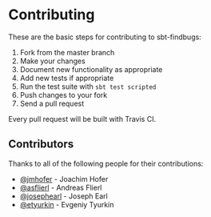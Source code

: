 # Contributing

These are the basic steps for contributing to sbt-findbugs:

1. Fork from the master branch
2. Make your changes
3. Document new functionality as appropriate
4. Add new tests if appropriate
5. Run the test suite with `sbt test scripted`
6. Push changes to your fork
7. Send a pull request

Every pull request will be built with Travis CI.

## Contributors

Thanks to all of the following people for their contributions:

* [@jmhofer](https://github.com/jmhofer) - Joachim Hofer
* [@asflierl](http://github.com/asflierl) - Andreas Flierl
* [@josephearl](https://github.com/JosephEarl) - Joseph Earl
* [@etyurkin](https://github.com/etyurkin) - Evgeniy Tyurkin
